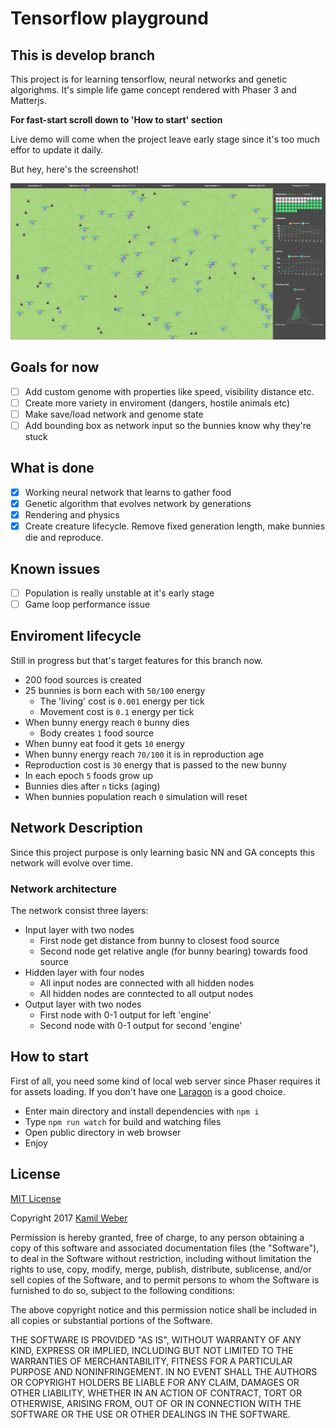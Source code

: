 # Tensorflow playground

## This is develop branch

This project is for learning tensorflow, neural networks and genetic algorighms. It's simple life game concept rendered with Phaser 3 and Matterjs.

**For fast-start scroll down to 'How to start' section**

Live demo will come when the project leave early stage since it's too much effor to update it daily.

But hey, here's the screenshot!

![Screenshot](https://github.com/kWeb24/tensorflow-playground/raw/develop/public/assets/screenshot.png)

## Goals for now

- [ ] Add custom genome with properties like speed, visibility distance etc.
- [ ] Create more variety in enviroment (dangers, hostile animals etc)
- [ ] Make save/load network and genome state
- [ ] Add bounding box as network input so the bunnies know why they're stuck

## What is done

- [x] Working neural network that learns to gather food
- [x] Genetic algorithm that evolves network by generations
- [x] Rendering and physics
- [x] Create creature lifecycle. Remove fixed generation length, make bunnies die and reproduce.

## Known issues

- [ ] Population is really unstable at it's early stage
- [ ] Game loop performance issue

## Enviroment lifecycle

Still in progress but that's target features for this branch now.

- 200 food sources is created
- 25 bunnies is born each with `50/100` energy
  - The 'living' cost is `0.001` energy per tick
  - Movement cost is `0.1` energy per tick
- When bunny energy reach `0` bunny dies
  - Body creates `1` food source
- When bunny eat food it gets `10` energy
- When bunny energy reach `70/100` it is in reproduction age
- Reproduction cost is `30` energy that is passed to the new bunny
- In each epoch `5` foods grow up
- Bunnies dies after `n` ticks (aging)
- When bunnies population reach `0` simulation will reset

## Network Description

Since this project purpose is only learning basic NN and GA concepts this network will evolve over time.

### Network architecture

The network consist three layers:

- Input layer with two nodes
  - First node get distance from bunny to closest food source
  - Second node get relative angle (for bunny bearing) towards food source
- Hidden layer with four nodes
  - All input nodes are connected with all hidden nodes
  - All hidden nodes are conntected to all output nodes
- Output layer with two nodes
  - First node with 0-1 output for left 'engine'
  - Second node with 0-1 output for second 'engine'

## How to start

First of all, you need some kind of local web server since Phaser requires it for assets loading. If you don't have one [Laragon](https://laragon.org/) is a good choice.

- Enter main directory and install dependencies with `npm i`
- Type `npm run watch` for build and watching files
- Open public directory in web browser
- Enjoy

## License

[MIT License](https://opensource.org/licenses/mit-license.html)

Copyright 2017 [Kamil Weber](http://kamilweber.pl/)

Permission is hereby granted, free of charge, to any person obtaining a copy of this software and associated documentation files (the "Software"), to deal in the Software without restriction, including without limitation the rights to use, copy, modify, merge, publish, distribute, sublicense, and/or sell copies of the Software, and to permit persons to whom the Software is furnished to do so, subject to the following conditions:

The above copyright notice and this permission notice shall be included in all copies or substantial portions of the Software.

THE SOFTWARE IS PROVIDED "AS IS", WITHOUT WARRANTY OF ANY KIND, EXPRESS OR IMPLIED, INCLUDING BUT NOT LIMITED TO THE WARRANTIES OF MERCHANTABILITY, FITNESS FOR A PARTICULAR PURPOSE AND NONINFRINGEMENT. IN NO EVENT SHALL THE AUTHORS OR COPYRIGHT HOLDERS BE LIABLE FOR ANY CLAIM, DAMAGES OR OTHER LIABILITY, WHETHER IN AN ACTION OF CONTRACT, TORT OR OTHERWISE, ARISING FROM, OUT OF OR IN CONNECTION WITH THE SOFTWARE OR THE USE OR OTHER DEALINGS IN THE SOFTWARE.
